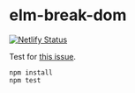 # elm-break-dom

[![Netlify Status](https://api.netlify.com/api/v1/badges/be3da983-1d1e-4c84-a596-ab4597c31027/deploy-status)](https://app.netlify.com/sites/elm-break-dom/deploys)

Test for [this issue](https://github.com/elm/html/issues/44).

```
npm install
npm test
```
